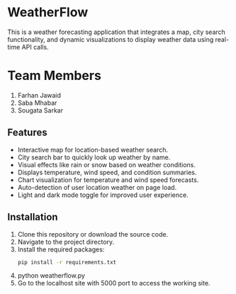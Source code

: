 # WeatherFlow

This is a weather forecasting application that integrates a map, city search functionality, and dynamic visualizations to display weather data using real-time API calls.

# Team Members
1. Farhan Jawaid
2. Saba Mhabar
3. Sougata Sarkar

## Features
- Interactive map for location-based weather search.
- City search bar to quickly look up weather by name.
- Visual effects like rain or snow based on weather conditions.
- Displays temperature, wind speed, and condition summaries.
- Chart visualization for temperature and wind speed forecasts.
- Auto-detection of user location weather on page load.
- Light and dark mode toggle for improved user experience.

## Installation
1. Clone this repository or download the source code.
2. Navigate to the project directory.
3. Install the required packages:
   ```bash
   pip install -r requirements.txt
4. python weatherflow.py
5. Go to the localhost site with 5000 port to access the working site.
